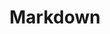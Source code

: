 ---
layout: tag-list
type: tag
title: Markdown
slug: markdown
sidebar: true
description: >
  about Markdown
---